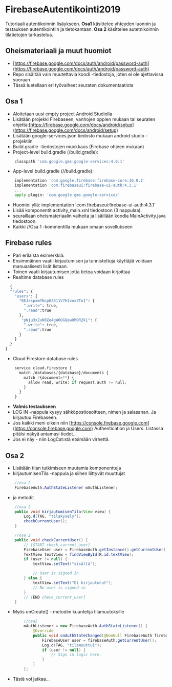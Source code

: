 # FirebaseAutentikointi2019
Tutoriaali autentikoinnin lisäykseen. **Osa1** käsittelee yhteyden luonnin ja testauksen autentikointiin ja tietokantaan. **Osa 2** käsittelee autetnikoinnin tilatietojen tarkastelua.

## Oheismateriaali ja muut huomiot
* [https://firebase.google.com/docs/auth/android/password-auth](https://firebase.google.com/docs/auth/android/password-auth)
* Repo sisältää vain muutettavia koodi -tiedostoja, joten ei ole ajettavissa suoraan
* Tässä luetellaan eri työvaiheet seuraten dokumentaatiota


## Osa 1
* Aloitetaan uusi empty project Android Studiolla
* Lisätään projekki Firebaseen, vanhojen oppien mukaan tai seuraten ohjetta:[https://firebase.google.com/docs/android/setup](https://firebase.google.com/docs/android/setup) 
* Lisätään google-services.json tiedosto mukaan android studio -projektiin
* Build.gradle -tiedostojen muokkaus (Firebase ohjeen mukaan)
* Project-level build.gradle (<project>/build.gradle):
```python
    classpath 'com.google.gms:google-services:4.0.1' 
```
* App-level build.gradle (<project>/<app-module>/build.gradle):
```python 
    implementation 'com.google.firebase:firebase-core:16.0.1'
    implementation 'com.firebaseui:firebase-ui-auth:4.3.1'
    ...
    apply plugin: 'com.google.gms.google-services'
```
* Huomioi yllä: implementation 'com.firebaseui:firebase-ui-auth:4.3.1'
* Lisää komponentit activity_main.xml tiedostoon (3 nappulaa).
* seuraillaan oheismateriaalin vaiheita ja lisäillään koodia MainActivity.java tiedostoon.
* Kaikki //Osa 1 -kommentilla mukaan omaan sovellukseen

## Firebase rules
* Pari erilaista esimerkkiä: 
* Ensimmäinen vaatii kirjautumisen ja tunnistettuja käyttäjiä voidaan manuaalisesti lisät listaan. 
* Toinen vaatii kirjautumisen jotta tietoa voidaan kirjoittaa 
* Realtime database rules
```python
  {
  "rules": {
  	"users": {
      "BEJaspxmfNcp0Z811V7H1voxZTu1": {
        ".write": true,
        ".read":true
      },
       "pNju3xZuN0Ze4gW0OGQew0MOR2k1": {
        ".write": true,
        ".read":true
      } 
    }   
  }
}
```
* Cloud Firestore database rules
```python
    service cloud.firestore {
      match /databases/{database}/documents {
        match /{document=**} {
          allow read, write: if request.auth != null; 
        }
      }
    }
```

* **Valmis testaukseen**
* LOG IN -nappula kysyy sähköpostiosoitteen, nimen ja salasanan. Ja kirjautuu Firebaseen.
* Jos kaikki meni oikein niin [https://console.firebase.google.com](https://console.firebase.google.com) Authentication ja Users. Listassa pitäisi näkyä antamasi tiedot...
* Jos ei näy - niin LogCat:stä etsimään virhettä.


## Osa 2
* Lisätään tilan tutkimiseen muutamia komponentteja
* kirjautumisenTila -nappula ja siihen liittyvät muuttujat
```java
    //osa 2
    FirebaseAuth.AuthStateListener mAuthListener;
```
* ja metodit
```java
    //osa 2
    public void kirjautumisenTila(View view) {
        Log.d(TAG, "tilakysely");
        checkCurrentUser();
    }

    //osa 2
    public void checkCurrentUser() {
        // [START check_current_user]
        FirebaseUser user = FirebaseAuth.getInstance().getCurrentUser();
        TextView textView = findViewById(R.id.textView);
        if (user != null) {
            textView.setText("sisällä");

            // User is signed in
        } else {
            textView.setText("Ei kirjautunut");
            // No user is signed in
        }
        // [END check_current_user]
    }
```

* Myös onCreate() - metodiin kuuntelija tilamuutoksille
```java
        //osa2
        mAuthListener = new FirebaseAuth.AuthStateListener() {
            @Override
            public void onAuthStateChanged(@NonNull FirebaseAuth firebaseAuth) {
                FirebaseUser user = firebaseAuth.getCurrentUser();
                Log.d(TAG, "tilamuuttui");
                if (user != null) {
                    // Sign in logic here.
                }
            }
        };
```
* Tästä voi jatkaa...